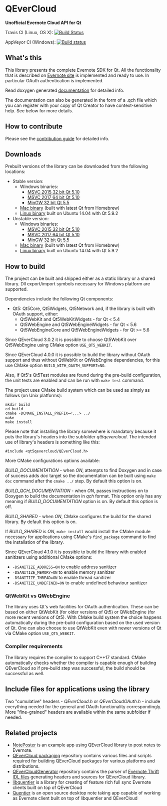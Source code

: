 QEverCloud
==========

**Unofficial Evernote Cloud API for Qt**

Travis CI (Linux, OS X): [![Build Status](https://travis-ci.org/d1vanov/QEverCloud.svg?branch=master)](https://travis-ci.org/d1vanov/QEverCloud)

AppVeyor CI (Windows): [![Build status](https://ci.appveyor.com/api/projects/status/75vtxm2o18u4atw0/branch/master?svg=true)](https://ci.appveyor.com/project/d1vanov/qevercloud/branch/master)

## What's this

This library presents the complete Evernote SDK for Qt.
All the functionality that is described on [Evernote site](http://dev.evernote.com/doc/)
is implemented and ready to use. In particular OAuth authentication is implemented.

Read doxygen generated [documentation](http://d1vanov.github.io/QEverCloud) for detailed info.

The documentation can also be generated in the form of a .qch file which you can register with
your copy of Qt Creator to have context-sensitive help. See below for more details.

## How to contribute

Please see the [contribution guide](CONTRIBUTING.md) for detailed info.

## Downloads

Prebuilt versions of the library can be downloaded from the following locations:

 * Stable version:
   * Windows binaries:
     * [MSVC 2015 32 bit Qt 5.10](https://github.com/d1vanov/QEverCloud/releases/download/continuous-master/qevercloud-windows-qt510-VS2015_x86.zip)
     * [MSVC 2017 64 bit Qt 5.10](https://github.com/d1vanov/QEverCloud/releases/download/continuous-master/qevercloud-windows-qt510-VS2017_x64.zip)
     * [MinGW 32 bit Qt 5.5](https://github.com/d1vanov/QEverCloud/releases/download/continuous-master/qevercloud-windows-qt55-MinGW_x86.zip)
   * [Mac binary](https://github.com/d1vanov/QEverCloud/releases/download/continuous-master/qevercloud_mac_x86_64.zip) (built with latest Qt from Homebrew)
   * [Linux binary](https://github.com/d1vanov/QEverCloud/releases/download/continuous-master/qevercloud_linux_qt_592_x86_64.zip) built on Ubuntu 14.04 with Qt 5.9.2
 * Unstable version:
   * Windows binaries:
     * [MSVC 2015 32 bit Qt 5.10](https://github.com/d1vanov/QEverCloud/releases/download/continuous-development/qevercloud-windows-qt510-VS2015_x86.zip)
     * [MSVC 2017 64 bit Qt 5.10](https://github.com/d1vanov/QEverCloud/releases/download/continuous-development/qevercloud-windows-qt510-VS2017_x64.zip)
     * [MinGW 32 bit Qt 5.5](https://github.com/d1vanov/QEverCloud/releases/download/continuous-development/qevercloud-windows-qt55-MinGW_x86.zip)
   * [Mac binary](https://github.com/d1vanov/QEverCloud/releases/download/continuous-development/qevercloud_mac_x86_64.zip) (built with latest Qt from Homebrew)
   * [Linux binary](https://github.com/d1vanov/QEverCloud/releases/download/continuous-development/qevercloud_linux_qt_592_x86_64.zip) built on Ubuntu 14.04 with Qt 5.9.2

## How to build

The project can be built and shipped either as a static library or a shared library. Dll export/import symbols necessary for Windows platform are supported.

Dependencies include the following Qt components:
 * Qt5: Qt5Core, Qt5Widgets, Qt5Network and, if the library is built with OAuth support, either:
   * Qt5WebKit and Qt5WebKitWidgets - for Qt < 5.4
   * Qt5WebEngine and Qt5WebEngineWidgets - for Qt < 5.6
   * Qt5WebEngineCore and Qt5WebEngineWidgets - for Qt >= 5.6

Since QEverCloud 3.0.2 it is possible to choose Qt5WebKit over Qt5WebEngine using CMake option `USE_QT5_WEBKIT`.

Since QEverCloud 4.0.0 it is possible to build the library without OAuth support and thus without QtWebKit or QtWebEngine dependencies, for this use CMake option `BUILD_WITH_OAUTH_SUPPORT=NO`.

Also, if Qt5's Qt5Test modules are found during the pre-build configuration, the unit tests are enabled and can be run with `make test` command.

The project uses CMake build system which can be used as simply as follows (on Unix platforms):
```
mkdir build
cd build
cmake -DCMAKE_INSTALL_PREFIX=<...> ../
make
make install
```

Please note that installing the library somewhere is mandatory because it puts the library's headers into the subfolder *qt5qevercloud*. The intended use of library's headers is something like this:
```
#include <qt5qevercloud/QEverCloud.h>
```

More CMake configurations options available:

*BUILD_DOCUMENTATION* - when *ON*, attempts to find Doxygen and in case of success adds *doc* target so the documentation can be built using `make doc` command after the `cmake ../` step. By default this option is on.

*BUILD_QCH_DOCUMENTATION* - when *ON*, passes instructions on to Doxygen to build the documentation in *qch* format. This option only has any meaning if *BUILD_DOCUMENTATION* option is on. By default this option is off.

*BUILD_SHARED* - when *ON*, CMake configures the build for the shared library. By default this option is on.

If *BUILD_SHARED* is *ON*, `make install` would install the CMake module necessary for applications using CMake's `find_package` command to find the installation of the library.

Since QEverCloud 4.1.0 it is possible to build the library with enabled sanitizers using additional CMake options:
 * `-DSANITIZE_ADDRESS=ON` to enable address sanitizer
 * `-DSANITIZE_MEMORY=ON` to enable memory sanitizer
 * `-DSANITIZE_THREAD=ON` to enable thread sanitizer
 * `-DSANITIZE_UNDEFINED=ON` to enable undefined behaviour sanitizer

### QtWebKit vs QWebEngine

The library uses Qt's web facilities for OAuth authentication. These can be based on either QtWebKit (for older versions of Qt5) or QWebEngine (for more recent versions of Qt5). With CMake build system the choice happens automatically during the pre-build configuration based on the used version of Qt. One can also choose to use QtWebKit even with newer versions of Qt via CMake option `USE_QT5_WEBKIT`.

### Compiler requirements

The library requires the compiler to support C++17 standard. CMake automatically checks whether the compiler is capable enough of building QEverCloud so if pre-build step was successful, the build should be successful as well.

## Include files for applications using the library

Two "cumulative" headers - *QEverCloud.h* or *QEverCloudOAuth.h* - include everything needed for the general and OAuth functionality correspondingly. More "fine-grained" headers are available within the same subfolder if needed.

## Related projects

* [NotePoster](https://github.com/d1vanov/QEverCloud-example-NotePoster) is an example app using QEverCloud library to post notes to Evernote.
* [QEverCloud packaging](https://github.com/d1vanov/QEverCloud-packaging) repository contains various files and scripts required for building QEverCloud packages for various platforms and distributions.
* [QEverCloudGenerator](https://github.com/d1vanov/QEverCloudGenerator) repository contains the parser of [Evernote Thrift IDL files](https://github.com/evernote/evernote-thrift) generating headers and sources for QEverCloud library.
* [libquentier](https://github.com/d1vanov/libquentier) is a library for creating of feature rich full sync Evernote clients built on top of QEverCloud
* [Quentier](https://github.com/d1vanov/quentier) is an open source desktop note taking app capable of working as Evernote client built on top of libquentier and QEverCloud
